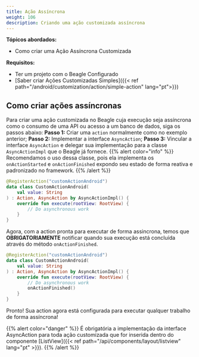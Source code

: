 ```yaml
---
title: Ação Assíncrona
weight: 106
description: Criando uma ação customizada assíncrona
---
```


**Tópicos abordados:**
 - Como criar uma Ação Assíncrona Customizada

**Requisitos:**
 - Ter um projeto com o Beagle Configurado
 - [Saber criar Ações Customizadas Simples]({{< ref path="/android/customization/action/simple-action" lang="pt">}})

 ## Como criar ações assíncronas

Para criar uma ação customizada no Beagle cuja execução seja assíncrona como o consumo de uma API ou acesso a um banco de dados, siga os passos abaixo:
**Passo 1:** Criar uma `action` normalmente como no exemplo anterior;
**Passo 2:**  Implementar a interface `AsyncAction`;
**Passo 3:** Vincular a interface `AsyncAction` e delegar sua implementação para a classe `AsyncActionImpl` que o Beagle já fornece.
{{% alert color="info" %}}
Recomendamos o uso dessa classe, pois ela implementa os `onActionStarted` e `onActionFinished` expondo seu estado de forma reativa e padronizado no framework.
{{% /alert %}}

```kotlin
@RegisterAction("customActionAndroid")
data class CustomActionAndroid(
    val value: String
) : Action, AsyncAction by AsyncActionImpl() {
    override fun execute(rootView: RootView) {
        // Do asynchronous work
    }
}
```

Agora, com a action pronta para executar de forma assincrona, temos que **OBRIGATORIAMENTE** notificar quando sua execução está concluída através do método `onActionFinished`.

```kotlin
@RegisterAction("customActionAndroid")
data class CustomActionAndroid(
    val value: String
) : Action, AsyncAction by AsyncActionImpl() {
    override fun execute(rootView: RootView) {
        // Do asynchronous work
        onActionFinished()
    }
}
```

Pronto! Sua action agora está configurada para executar qualquer trabalho de forma assíncrona!

{{% alert color="danger" %}}
É obrigatória a implementação da interface AsyncAction para toda ação customizada que for inserida dentro do componente [ListView]({{< ref path="/api/components/layout/listview" lang="pt" >}}).
{{% /alert %}}
